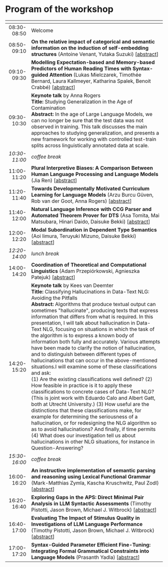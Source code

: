 # Program of the workshop


| <!-- -->    | <!-- -->    |
|--:|:--|
| 08:30-08:50 | Welcome  |
| 08:50-09:10 | **On the relative impact of categorical and semantic information on the induction of self-embedding structures** (Antoine Venant, Yutaka Suzuki) [[abstract](/papers#on-the-relative-impact-of-categorical-and-semantic-information-on-the-induction-of-self-embedding-structures)] |
| 09:10-09:30 | **Modelling Expectation-based and Memory-based Predictors of Human Reading Times with Syntax-guided Attention** (Lukas Mielczarek, Timothée Bernard, Laura Kallmeyer, Katharina Spalek, Benoit Crabbé) [[abstract](/papers#modelling-expectation-based-and-memory-based-predictors-of-human-reading-times-with-syntax-guided-attention)]
| 09:30-10:30 | **Keynote talk** by Anna Rogers <br> **Title:** Studying Generalization in the Age of Contamination <br> **Abstract:** In the age of Large Language Models, we can no longer be sure that the test data was not observed in training. This talk discusses the main approaches to studying generalization, and presents a new framework for working with controlled test-train splits across linguistically annotated data at scale. |
| *10:30-11:00* | *coffee break* |
| 11:00-11:20 |  **Plural Interpretive Biases: A Comparison Between Human Language Processing and Language Models** (Jia Ren) [[abstract](/papers#plural-interpretive-biases-a-comparison-between-human-language-processing-and-language-models)]
| 11:20-11:40 | **Towards Developmentally Motivated Curriculum Learning for Language Models** (Arzu Burcu Güven, Rob van der Goot, Anna Rogers) [[abstract](/papers#towards-developmentally-motivated-curriculum-learning-for-language-models)]
| 11:40-12:00 | **Natural Language Inference with CCG Parser and Automated Theorem Prover for DTS** (Asa Tomita, Mai Matsubara, Hinari Daido, Daisuke Bekki) [[abstract](/papers#natural-language-inference-with-ccg-parser-and-automated-theorem-prover-for-dts)]
| 12:00-12:20 |  **Modal Subordination in Dependent Type Semantics** (Aoi Iimura, Teruyuki Mizuno, Daisuke Bekki) [[abstract](/papers#)]
| *12:20-14:00* | *lunch break*
| 14:00-14:20 | **Coordination of Theoretical and Computational Linguistics** (Adam Przepiórkowski, Agnieszka Patejuk) [[abstract](/papers#coordination-of-theoretical-and-computational-linguistics)]
| 14:20-15:20 | **Keynote talk** by Kees van Deemter  <br> **Title:** Classifying Hallucinations in Data-Text NLG: Avoiding the Pitfalls  <br> **Abstract:** Algorithms that produce textual output can sometimes "hallucinate", producing texts that express information that differs from what is required. In this presentation, I will talk about hallucination in Data-Text NLG, focusing on situations in which the task of the algorithm is to express a known body of information both fully and accurately. Various attempts have been made to clarify the notion of hallucination, and to distinguish between different types of hallucinations that can occur in the above-mentioned situations.I will examine some of these classifications and ask: <br> (1) Are the existing classifications well defined? (2) How feasible in practice is it to apply these classifications to concrete cases of Data-Text NLG? (This is joint work with Eduardo Calo and Albert Gatt, both at Utrecht University.) (3) How useful are the distinctions that these classifications make, for example for determining the seriousness of a hallucination, or for redesigning the NLG algorithm so as to avoid hallucinations? And finally, if time permits (4) What does our investigation tell us about hallucinations in other NLG situations, for instance in Question-Answering?
| *15:30-16:00* | *coffee break*
| 16:00-16:20 | **An instructive implementation of semantic parsing and reasoning using Lexical Functional Grammar** (Mark-Matthias Zymla, Kascha Kruschwitz, Paul Zodl) [[abstract](/papers#an-instructive-implementation-of-semantic-parsing-and-reasoning-using-lexical-functional-grammar)]
| 16:20-16:40 | **Exploring Gaps in the APS: Direct Minimal Pair Analysis in LLM Syntactic Assessments** (Timothy Pistotti, Jason Brown, Michael J. Witbrock) [[abstract](/papers#exploring-gaps-in-the-aps-direct-minimal-pair-analysis-in-llm-syntactic-assessments)]
| 16:40-17:00 | **Evaluating The Impact of Stimulus Quality in Investigations of LLM Language Performance** (Timothy Pistotti, Jason Brown, Michael J. Witbrock) [[abstract](/papers#evaluating-the-impact-of-stimulus-quality-in-investigations-of-llm-language-performance)]
| 17:00-17:20 | **Syntax-Guided Parameter Efficient Fine-Tuning: Integrating Formal Grammatical Constraints into Language Models** (Prasanth Yadla) [[abstract](/papers#syntax-guided-parameter-efficient-fine-tuning-integrating-formal-grammatical-constraints-into-language-models)]

